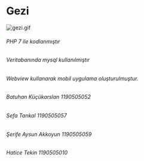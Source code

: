 # Gezi
 
![gezi.gif](https://acilyazilim.com/gezi.gif)
###### PHP 7 ile kodlanmıştır 
###### Veritabanında mysql kullanılmıştır
###### Webview kullanarak mobil uygulama oluşturulmuştur.
###### Batuhan Küçükarslan 1190505052  
###### Sefa Tankal 1190505057
###### Şerife Aysun Akkoyun 1190505059
###### Hatice Tekin 1190505010
